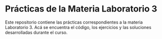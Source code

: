 # Prácticas de la Materia Laboratorio 3

Este repositorio contiene las prácticas correspondientes a la materia Laboratorio 3. Acá se encuentra el código, los ejercicios y las soluciones desarrolladas durante el curso.
